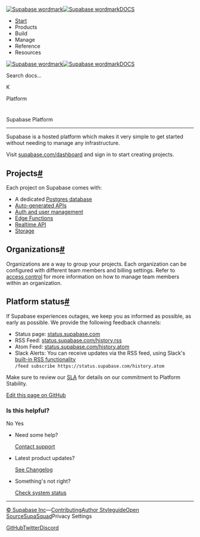 [![Supabase wordmark](https://supabase.com/docs/_next/image?url=%2Fdocs%2Fsupabase-dark.svg&w=256&q=75&dpl=dpl_5BYG5BkQhU19GEfZfhcgAbeGcRQo)![Supabase wordmark](https://supabase.com/docs/_next/image?url=%2Fdocs%2Fsupabase-light.svg&w=256&q=75&dpl=dpl_5BYG5BkQhU19GEfZfhcgAbeGcRQo)DOCS](https://supabase.com/docs)

-   [Start](https://supabase.com/docs/guides/getting-started)
-   Products
-   Build
-   Manage
-   Reference
-   Resources

[![Supabase wordmark](https://supabase.com/docs/_next/image?url=%2Fdocs%2Fsupabase-dark.svg&w=256&q=75&dpl=dpl_5BYG5BkQhU19GEfZfhcgAbeGcRQo)![Supabase wordmark](https://supabase.com/docs/_next/image?url=%2Fdocs%2Fsupabase-light.svg&w=256&q=75&dpl=dpl_5BYG5BkQhU19GEfZfhcgAbeGcRQo)DOCS](https://supabase.com/docs)

Search docs...

K

Platform

# 

Supabase Platform

* * *

Supabase is a hosted platform which makes it very simple to get started without needing to manage any infrastructure.

Visit [supabase.com/dashboard](https://supabase.com/dashboard) and sign in to start creating projects.

## Projects[#](#projects)

Each project on Supabase comes with:

-   A dedicated [Postgres database](https://supabase.com/docs/guides/database)
-   [Auto-generated APIs](https://supabase.com/docs/guides/database/api)
-   [Auth and user management](https://supabase.com/docs/guides/auth)
-   [Edge Functions](https://supabase.com/docs/guides/functions)
-   [Realtime API](https://supabase.com/docs/guides/realtime)
-   [Storage](https://supabase.com/docs/guides/storage)

## Organizations[#](#organizations)

Organizations are a way to group your projects. Each organization can be configured with different team members and billing settings. Refer to [access control](https://supabase.com/docs/guides/platform/access-control) for more information on how to manage team members within an organization.

## Platform status[#](#platform-status)

If Supabase experiences outages, we keep you as informed as possible, as early as possible. We provide the following feedback channels:

-   Status page: [status.supabase.com](https://status.supabase.com/)
-   RSS Feed: [status.supabase.com/history.rss](https://status.supabase.com/history.rss)
-   Atom Feed: [status.supabase.com/history.atom](https://status.supabase.com/history.atom)
-   Slack Alerts: You can receive updates via the RSS feed, using Slack's [built-in RSS functionality](https://slack.com/help/articles/218688467-Add-RSS-feeds-to-Slack)  
    `/feed subscribe https://status.supabase.com/history.atom`

Make sure to review our [SLA](https://supabase.com/docs/company/sla) for details on our commitment to Platform Stability.

[Edit this page on GitHub](https://github.com/supabase/supabase/blob/master/apps/docs/content/guides/platform.mdx)

### Is this helpful?

No Yes

-   Need some help?
    
    [Contact support](https://supabase.com/support)
-   Latest product updates?
    
    [See Changelog](https://supabase.com/changelog)
-   Something's not right?
    
    [Check system status](https://status.supabase.com/)

* * *

[© Supabase Inc](https://supabase.com/)—[Contributing](https://github.com/supabase/supabase/blob/master/apps/docs/DEVELOPERS.md)[Author Styleguide](https://github.com/supabase/supabase/blob/master/apps/docs/CONTRIBUTING.md)[Open Source](https://supabase.com/open-source)[SupaSquad](https://supabase.com/supasquad)Privacy Settings

[GitHub](https://github.com/supabase/supabase)[Twitter](https://twitter.com/supabase)[Discord](https://discord.supabase.com/)